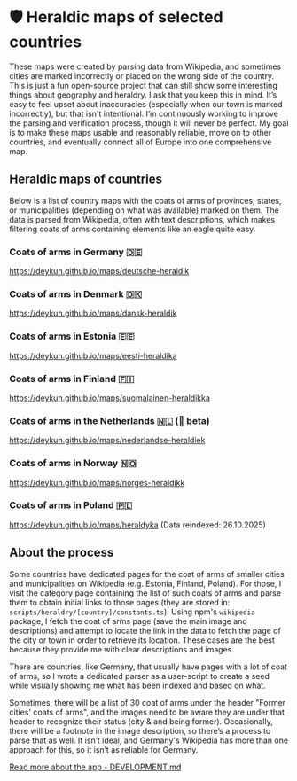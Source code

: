 # 🛡️ Heraldic maps of selected countries

These maps were created by parsing data from Wikipedia, and sometimes cities are marked incorrectly or placed on the wrong side of the country. This is just a fun open-source project that can still show some interesting things about geography and heraldry. I ask that you keep this in mind. It’s easy to feel upset about inaccuracies (especially when our town is marked incorrectly), but that isn't intentional. I’m continuously working to improve the parsing and verification process, though it will never be perfect. My goal is to make these maps usable and reasonably reliable, move on to other countries, and eventually connect all of Europe into one comprehensive map.

## Heraldic maps of countries
Below is a list of country maps with the coats of arms of provinces, states, or municipalities (depending on what was available) marked on them. The data is parsed from Wikipedia, often with text descriptions, which makes filtering coats of arms containing elements like an eagle quite easy.

### Coats of arms in Germany 🇩🇪
https://deykun.github.io/maps/deutsche-heraldik

### Coats of arms in Denmark 🇩🇰
https://deykun.github.io/maps/dansk-heraldik

### Coats of arms in Estonia 🇪🇪
https://deykun.github.io/maps/eesti-heraldika

### Coats of arms in Finland 🇫🇮
https://deykun.github.io/maps/suomalainen-heraldikka

### Coats of arms in the Netherlands 🇳🇱 (🧪 beta)
https://deykun.github.io/maps/nederlandse-heraldiek

### Coats of arms in Norway 🇳🇴
https://deykun.github.io/maps/norges-heraldikk

### Coats of arms in Poland 🇵🇱
https://deykun.github.io/maps/heraldyka (Data reindexed: 26.10.2025)

## About the process
Some countries have dedicated pages for the coat of arms of smaller cities and municipalities on Wikipedia (e.g. Estonia, Finland, Poland). For those, I visit the category page containing the list of such coats of arms and parse them to obtain initial links to those pages (they are stored in: `scripts/heraldry/[country]/constants.ts`). Using npm's `wikipedia` package, I fetch the coat of arms page (save the main image and descriptions) and attempt to locate the link in the data to fetch the page of the city or town in order to retrieve its location. These cases are the best because they provide me with clear descriptions and images.

There are countries, like Germany, that usually have pages with a lot of coat of arms, so I wrote a dedicated parser as a user-script to create a seed while visually showing me what has been indexed and based on what.

Sometimes, there will be a list of 30 coat of arms under the header "Former cities' coats of arms", and the images need to be aware they are under that header to recognize their status (city & and being former). Occasionally, there will be a footnote in the image description, so there’s a process to parse that as well. It isn’t ideal, and Germany's Wikipedia has more than one approach for this, so it isn’t as reliable for Germany.

[Read more about the app - DEVELOPMENT.md](docs/DEVELOPMENT.md)